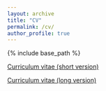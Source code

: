 ```yaml
---
layout: archive
title: "CV"
permalink: /cv/
author_profile: true
---
```


{% include base_path %}

[Curriculum vitae (short version)](http://williambennettecon.github.io/files/William_Bennett_CV_short.pdf)

[Curriculum vitae (long version)](http://williambennettecon.github.io/files/William_Bennett_CV_long.pdf)
